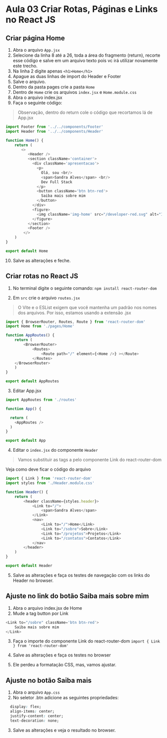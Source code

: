 # Aula 03 Criar Rotas, Páginas e Links no React JS

## Criar página Home

1. Abra o arquivo `App.jsx`
2. Selecione da linha 8 até a 26, toda a área do fragmento (return), recorte esse código e salve em um arquivo texto pois vc irá utilizar novamente este trecho.
3. Na linha 2 digite apenas `<h1>Home</h1>`
4. Apague as duas linhas de import do Header e Footer
5. Salve o arquivo.
6. Dentro da pasta pages crie a pasta `Home`
7. Dentro de `Home` crie os arquivos `index.jsx` e `Home.module.css`
8. Abra o arquivo index.jsx
9. Faça o seguinte código:

> Observação, dentro do return cole o código que recortamos lá de App.jsx

~~~javascript
import Footer from '../../components/Footer'
import Header from '../../components/Header'

function Home() {
    return (
       <>
          <Header />
          <section className='container'>
            <div className='apresentacao'>
              <p>
                Olá, sou <br/>
                <span>Sandra Alves</span> <br/>
                Dev Full Stack
              </p>
              <button className='btn btn-red'>
                Saiba mais sobre mim
              </button>
            </div>
            <figure>
              <img className='img-home' src="/developer-red.svg" alt="Imagem de Home" />
            </figure>
          </section>
          <Footer />
        </> 
    )
}

export default Home

~~~

10. Salve as alterações e feche.

## Criar rotas no React JS

1. No terminal digite o seguinte comando:
`npm install react-router-dom`

2. Em `src` crie o arquivo `routes.jsx`

> O Vite e o ESList exigem que você mantenha um padrão nos nomes dos arquivos. Por isso, estamos usando a extensão .jsx

~~~javascript
import { BrowserRouter, Routes, Route } from 'react-router-dom'
import Home from './pages/Home'

function AppRoutes() {
    return (
        <BrowserRouter>
            <Routes>
                <Route path="/" element={<Home />} ></Route>
            </Routes>
    </BrowserRouter>
    )
}

export default AppRoutes

~~~

3. Editar App.jsx

~~~javascript
import AppRoutes from './routes'

function App() {

  return (
    <AppRoutes />
  )
}

export default App

~~~

4. Editar o `index.jsx` do componente `Header`

> Vamos substituir as tags a pelo componente Link do react-router-dom

Veja como deve ficar o código do arquivo

~~~javascript
import { Link } from 'react-router-dom'
import styles from './Header.module.css'

function Header() {
    return (
        <header className={styles.header}>
            <Link to="/">
                <span>Sandra Alves</span>
            </Link>
            <nav>
                <Link to="/">Home</Link>
                <Link to="/sobre">Sobre</Link>
                <Link to="/projetos">Projetos</Link>
                <Link to="/contatos">Contatos</Link>
            </nav>
        </header>
    )    
}

export default Header

~~~

5. Salve as alterações e faça os testes de navegação com os links do Header no browser.

## Ajuste no link do botão Saiba mais sobre mim

1. Abra o arquivo index.jsx de Home
2. Mude a tag button por Link

~~~javascript
<Link to="/sobre" className='btn btn-red'>
    Saiba mais sobre mim
</Link>

~~~

3. Faça o importe do componente Link do react-router-dom
`import { Link } from 'react-router-dom'`

4. Salve as alterações e faça os testes no browser

5. Ele perdeu a formatação CSS, mas, vamos ajustar. 

## Ajuste no botão Saiba mais 

1. Abra o arquivo `App.css`
2. No seletor .btn adicione as seguintes propriedades:

~~~css
  display: flex;
  align-items: center;
  justify-content: center;
  text-decoration: none;
~~~

3. Salve as alterações e veja o resultado no browser.

